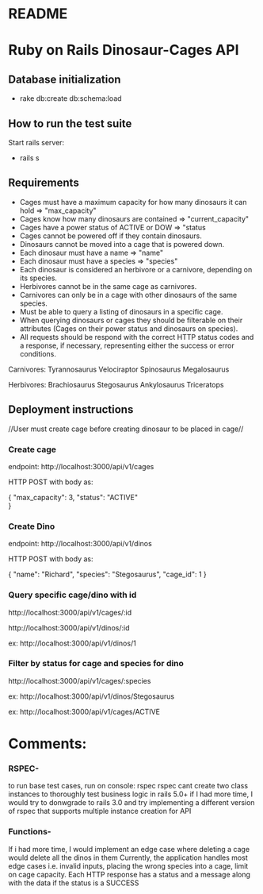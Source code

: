 # README

# Ruby on Rails Dinosaur-Cages API

## Database initialization

* rake db:create db:schema:load

## How to run the test suite

Start rails server:

* rails s

## Requirements
* Cages must have a maximum capacity for how many dinosaurs it can hold => "max_capacity"
* Cages know how many dinosaurs are contained => "current_capacity"
* Cages have a power status of ACTIVE or DOW => "status
* Cages cannot be powered off if they contain dinosaurs.
* Dinosaurs cannot be moved into a cage that is powered down.
* Each dinosaur must have a name => "name"
* Each dinosaur must have a species => "species"
* Each dinosaur is considered an herbivore or a carnivore, depending on its species.
* Herbivores cannot be in the same cage as carnivores.
* Carnivores can only be in a cage with other dinosaurs of the same species.
* Must be able to query a listing of dinosaurs in a specific cage.
* When querying dinosaurs or cages they should be filterable on their attributes (Cages on their power status and dinosaurs on species).
* All requests should be respond with the correct HTTP status codes and a response, if necessary, representing either the success or error conditions.

Carnivores:
Tyrannosaurus
Velociraptor
Spinosaurus
Megalosaurus

Herbivores:
Brachiosaurus
Stegosaurus
Ankylosaurus
Triceratops

## Deployment instructions

//User must create cage before creating dinosaur to be placed in cage//
### Create cage

endpoint: http://localhost:3000/api/v1/cages

HTTP POST with body as:

{
    "max_capacity": 3,
    "status": "ACTIVE"    
}

### Create Dino

endpoint: http://localhost:3000/api/v1/dinos

HTTP POST with body as:

{
  "name": "Richard",
  "species": "Stegosaurus",
  "cage_id": 1
}

### Query specific cage/dino with id

http://localhost:3000/api/v1/cages/:id

http://localhost:3000/api/v1/dinos/:id

ex: http://localhost:3000/api/v1/dinos/1


### Filter by status for cage and species for dino

http://localhost:3000/api/v1/cages/:species

ex: http://localhost:3000/api/v1/dinos/Stegosaurus

ex: http://localhost:3000/api/v1/cages/ACTIVE


# Comments:
### RSPEC-
to run base test cases, run on console: rspec
rspec cant create two class instances to thoroughly test business logic in rails 5.0+
if I had more time, I would try to donwgrade to rails 3.0 and try implementing a different version of rspec that supports multiple instance creation for API

### Functions-
If i had more time, I would implement an edge case where deleting a cage would delete all the dinos in them
Currently, the application handles most edge cases i.e. invalid inputs, placing the wrong species into a cage, limit on cage capacity.
Each HTTP response has a status and a message along with the data if the status is a SUCCESS

